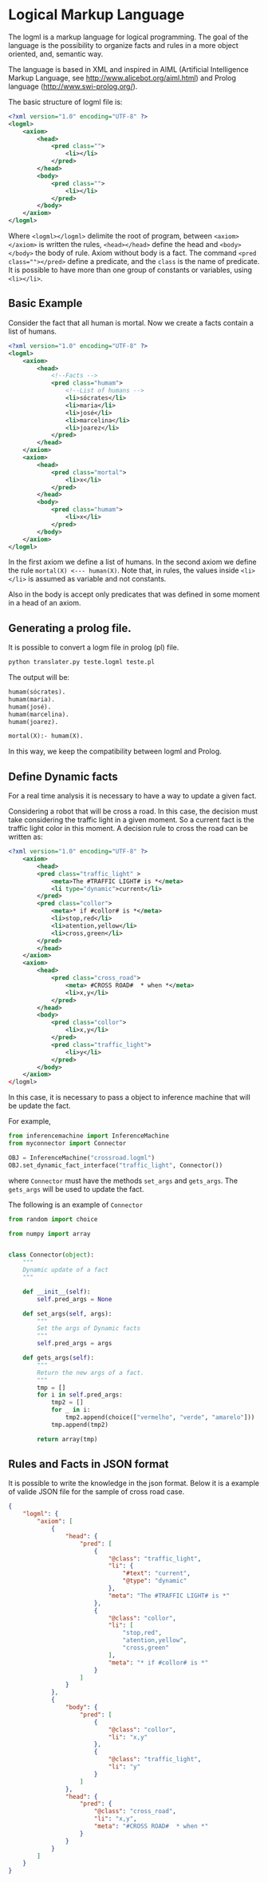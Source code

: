 # Logical Markup Language


The logml is a markup language for logical programming. The goal of the language
is the possibility to organize facts and rules in a more object oriented, and, semantic way.

The language is based in XML and inspired in AIML (Artificial Intelligence Markup Language, see <http://www.alicebot.org/aiml.html>) and Prolog language (<http://www.swi-prolog.org/>).

The basic structure of logml file is:

```xml
<?xml version="1.0" encoding="UTF-8" ?>
<logml>
    <axiom>
        <head>
            <pred class="">
                <li></li>
            </pred>
        </head>
        <body>
            <pred class="">
                <li></li>
            </pred>
        </body>
    </axiom>
</logml>
```

Where `<logml></logml>` delimite the root of program, between `<axiom></axiom>` is written the rules, `<head></head>` define the head and `<body></body>` the body of rule. Axiom without body is a fact. The command `<pred class=""></pred>` define a predicate, and the `class` is the name of predicate. It is possible to have more than one group of constants or variables, using `<li></li>`.


## Basic Example

Consider the fact that all human is mortal. Now we create a facts contain a list of humans.

```xml
<?xml version="1.0" encoding="UTF-8" ?>
<logml>
    <axiom>
        <head>
            <!--Facts -->
            <pred class="humam">
                <!--List of humans -->
                <li>sócrates</li>
                <li>maria</li>
                <li>josé</li>
                <li>marcelina</li>
                <li>joarez</li>
            </pred>
        </head>
    </axiom>
    <axiom>
        <head>
            <pred class="mortal">
                <li>x</li>
            </pred>
        </head>
        <body>
            <pred class="humam">
                <li>x</li>
            </pred>
        </body>
    </axiom>
</logml>
```


In the first axiom we define a list of humans. In the second axiom we define the rule `mortal(X) <--- human(X)`.
Note that, in rules, the values inside `<li></li>` is assumed as variable and not constants.

Also in the body is accept only predicates that was defined in some moment in a head of an axiom.

## Generating a prolog file.

It is possible to convert a logm file in prolog (pl) file.

```bash
python translater.py teste.logml teste.pl
```

The output will be:

```pl
humam(sócrates).
humam(maria).
humam(josé).
humam(marcelina).
humam(joarez).

mortal(X):- humam(X).
```

In this way, we keep the compatibility between logml and Prolog.


## Define Dynamic facts

For a real time analysis it is necessary to have a way to update a given fact.

Considering a robot that will be cross a road. In this case, the decision must take considering the traffic light in a given moment. So a current fact is the traffic light color in this moment. A decision rule to cross the road can be written as:
```xml
<?xml version="1.0" encoding="UTF-8" ?>
    <axiom>
        <head>
        <pred class="traffic_light" >
            <meta>The #TRAFFIC LIGHT# is *</meta>
            <li type="dynamic">current</li>
        </pred>
        <pred class="collor">
            <meta>* if #collor# is *</meta>
            <li>stop,red</li>
            <li>atention,yellow</li>
            <li>cross,green</li>
        </pred>
        </head>
    </axiom>
    <axiom>
        <head>
            <pred class="cross_road">
                <meta> #CROSS ROAD#  * when *</meta>
                <li>x,y</li>
            </pred>
        </head>
        <body>
            <pred class="collor">
                <li>x,y</li>
            </pred>
            <pred class="traffic_light">
                <li>y</li>
            </pred>
        </body>
    </axiom>
</logml>
```

In this case, it is necessary to pass a object to inference machine that will be update the fact.

For example,

```python
from inferencemachine import InferenceMachine
from myconnector import Connector

OBJ = InferenceMachine("crossroad.logml")
OBJ.set_dynamic_fact_interface("traffic_light", Connector())
```


where ```Connector``` must have the methods ```set_args``` and ```gets_args```. The ```gets_args``` will be used to update the fact.

The following is an example of ```Connector```

```python
from random import choice

from numpy import array


class Connector(object):
    """
    Dynamic update of a fact
    """

    def __init__(self):
        self.pred_args = None

    def set_args(self, args):
        """
        Set the args of Dynamic facts
        """
        self.pred_args = args

    def gets_args(self):
        """
        Return the new args of a fact.
        """
        tmp = []
        for i in self.pred_args:
            tmp2 = []
            for _ in i:
                tmp2.append(choice(["vermelho", "verde", "amarelo"]))
            tmp.append(tmp2)

        return array(tmp)
```


## Rules and Facts in JSON format

It is possible to write the knowledge in the json format. Below it is a example of valide JSON file for the sample of cross road case.

```json
{
    "logml": {
        "axiom": [
            {
                "head": {
                    "pred": [
                        {
                            "@class": "traffic_light",
                            "li": {
                                "#text": "current",
                                "@type": "dynamic"
                            },
                            "meta": "The #TRAFFIC LIGHT# is *"
                        },
                        {
                            "@class": "collor",
                            "li": [
                                "stop,red",
                                "atention,yellow",
                                "cross,green"
                            ],
                            "meta": "* if #collor# is *"
                        }
                    ]
                }
            },
            {
                "body": {
                    "pred": [
                        {
                            "@class": "collor",
                            "li": "x,y"
                        },
                        {
                            "@class": "traffic_light",
                            "li": "y"
                        }
                    ]
                },
                "head": {
                    "pred": {
                        "@class": "cross_road",
                        "li": "x,y",
                        "meta": "#CROSS ROAD#  * when *"
                    }
                }
            }
        ]
    }
}
```
